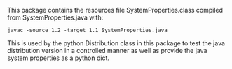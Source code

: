 This package contains the resources file SystemProperties.class compiled from SystemProperties.java
with:

``` console
javac -source 1.2 -target 1.1 SystemProperties.java
```

This is used by the python Distribution class in this package to test the java distribution version
in a controlled manner as well as provide the java system properties as a python dict.
